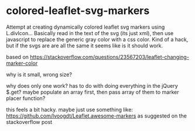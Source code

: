 # colored-leaflet-svg-markers

Attempt at creating dynamically colored leaflet svg markers using L.divIcon...
Basically read in the text of the svg (its just xml), then use javascript to replace the generic gray color with a css color. Kind of a hack, but if the svgs are are all the same it
seems like is it should work.

based on
https://stackoverflow.com/questions/23567203/leaflet-changing-marker-color

why is it small, wrong size?

why does only one work?
  has to do with doing everything in the jQuery $.get?
  maybe populate an array first, then pass array of them to marker placer function?

this feels a bit hacky. maybe just use something like:
https://github.com/lvoogdt/Leaflet.awesome-markers
as suggested on the stackoverflow post
